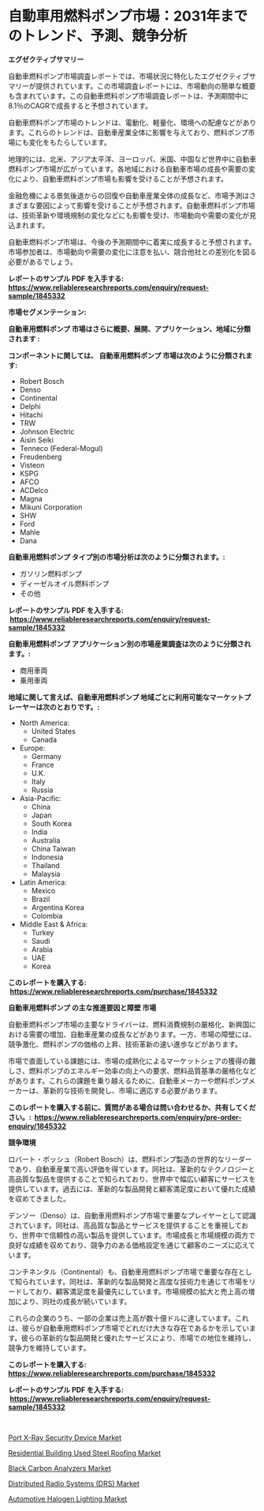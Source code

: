 <p><h1>自動車用燃料ポンプ市場：2031年までのトレンド、予測、競争分析</h1></p><p><strong>エグゼクティブサマリー</strong></p>
<p><p>自動車燃料ポンプ市場調査レポートでは、市場状況に特化したエグゼクティブサマリーが提供されています。この市場調査レポートには、市場動向の簡単な概要も含まれています。この自動車燃料ポンプ市場調査レポートは、予測期間中に8.1％のCAGRで成長すると予想されています。</p><p>自動車燃料ポンプ市場のトレンドは、電動化、軽量化、環境への配慮などがあります。これらのトレンドは、自動車産業全体に影響を与えており、燃料ポンプ市場にも変化をもたらしています。</p><p>地理的には、北米、アジア太平洋、ヨーロッパ、米国、中国など世界中に自動車燃料ポンプ市場が広がっています。各地域における自動車市場の成長や需要の変化により、自動車燃料ポンプ市場も影響を受けることが予想されます。</p><p>金融危機による景気後退からの回復や自動車産業全体の成長など、市場予測はさまざまな要因によって影響を受けることが予想されます。自動車燃料ポンプ市場は、技術革新や環境規制の変化などにも影響を受け、市場動向や需要の変化が見込まれます。</p><p>自動車燃料ポンプ市場は、今後の予測期間中に着実に成長すると予想されます。市場参加者は、市場動向や需要の変化に注意を払い、競合他社との差別化を図る必要があるでしょう。</p></p>
<p><strong>レポートのサンプル PDF を入手する: <a href="https://www.reliableresearchreports.com/enquiry/request-sample/1845332">https://www.reliableresearchreports.com/enquiry/request-sample/1845332</a></strong></p>
<p><strong>市場セグメンテーション:</strong></p>
<p><strong> 自動車用燃料ポンプ 市場はさらに概要、展開、アプリケーション、地域に分類されます :</strong></p>
<p><strong>コンポーネントに関しては、 自動車用燃料ポンプ 市場は次のように分類されます: &nbsp;</strong></p>
<p><ul><li>Robert Bosch</li><li>Denso</li><li>Continental</li><li>Delphi</li><li>Hitachi</li><li>TRW</li><li>Johnson Electric</li><li>Aisin Seiki</li><li>Tenneco (Federal-Mogul)</li><li>Freudenberg</li><li>Visteon</li><li>KSPG</li><li>AFCO</li><li>ACDelco</li><li>Magna</li><li>Mikuni Corporation</li><li>SHW</li><li>Ford</li><li>Mahle</li><li>Dana</li></ul></p>
<p><strong> 自動車用燃料ポンプ タイプ別の市場分析は次のように分類されます。:</strong></p>
<p><ul><li>ガソリン燃料ポンプ</li><li>ディーゼルオイル燃料ポンプ</li><li>その他</li></ul></p>
<p><strong>レポートのサンプル PDF を入手する: &nbsp;<a href="https://www.reliableresearchreports.com/enquiry/request-sample/1845332">https://www.reliableresearchreports.com/enquiry/request-sample/1845332</a></strong></p>
<p><strong> 自動車用燃料ポンプ アプリケーション別の市場産業調査は次のように分類されます。:</strong></p>
<p><ul><li>商用車両</li><li>乗用車両</li></ul></p>
<p><strong>地域に関して言えば、自動車用燃料ポンプ 地域ごとに利用可能なマーケットプレーヤーは次のとおりです。:</strong></p>
<p><ul>
    <li>
        North America:
        <ul>
            <li>United States</li>
            <li>Canada</li>
        </ul>
    </li>
    <li>
        Europe:
        <ul>
            <li>Germany</li>
            <li>France</li>
            <li>U.K.</li>
            <li>Italy</li>
            <li>Russia</li>
        </ul>
    </li>
    <li>
        Asia-Pacific:
        <ul>
            <li>China</li>
            <li>Japan</li>
            <li>South Korea</li>
            <li>India</li>
            <li>Australia</li>
            <li>China Taiwan</li>
            <li>Indonesia</li>
            <li>Thailand</li>
            <li>Malaysia</li>
        </ul>
    </li>
    <li>
        Latin America:
        <ul>
            <li>Mexico</li>
            <li>Brazil</li>
            <li>Argentina Korea</li>
            <li>Colombia</li>
        </ul>
    </li>
    <li>
        Middle East & Africa:
        <ul>
            <li>Turkey</li>
            <li>Saudi</li>
            <li>Arabia</li>
            <li>UAE</li>
            <li>Korea</li>
        </ul>
    </li>
    </ul></p>
<p><strong>このレポートを購入する: &nbsp;<a href="https://www.reliableresearchreports.com/purchase/1845332">https://www.reliableresearchreports.com/purchase/1845332</a></strong></p>
<p><strong>自動車用燃料ポンプ の主な推進要因と障壁 市場</strong></p>
<p><p>自動車燃料ポンプ市場の主要なドライバーは、燃料消費規制の厳格化、新興国における需要の増加、自動車産業の成長などがあります。一方、市場の障壁には、競争激化、燃料ポンプの価格の上昇、技術革新の速い進歩などがあります。</p><p>市場で直面している課題には、市場の成熟化によるマーケットシェアの獲得の難しさ、燃料ポンプのエネルギー効率の向上への要求、燃料品質基準の厳格化などがあります。これらの課題を乗り越えるために、自動車メーカーや燃料ポンプメーカーは、革新的な技術を開発し、市場に適応する必要があります。</p></p>
<p><strong>このレポートを購入する前に、質問がある場合は問い合わせるか、共有してください。:&nbsp; <a href="https://www.reliableresearchreports.com/enquiry/pre-order-enquiry/1845332">https://www.reliableresearchreports.com/enquiry/pre-order-enquiry/1845332</a></strong></p>
<p><strong>競争環境</strong></p>
<p><p>ロバート・ボッシュ（Robert Bosch）は、燃料ポンプ製造の世界的なリーダーであり、自動車産業で高い評価を得ています。同社は、革新的なテクノロジーと高品質な製品を提供することで知られており、世界中で幅広い顧客にサービスを提供しています。過去には、革新的な製品開発と顧客満足度において優れた成績を収めてきました。</p><p>デンソー（Denso）は、自動車用燃料ポンプ市場で重要なプレイヤーとして認識されています。同社は、高品質な製品とサービスを提供することを重視しており、世界中で信頼性の高い製品を提供しています。市場成長と市場規模の両方で良好な成績を収めており、競争力のある価格設定を通じて顧客のニーズに応えています。</p><p>コンチネンタル（Continental）も、自動車用燃料ポンプ市場で重要な存在として知られています。同社は、革新的な製品開発と高度な技術力を通じて市場をリードしており、顧客満足度を最優先にしています。市場規模の拡大と売上高の増加により、同社の成長が続いています。</p><p>これらの企業のうち、一部の企業は売上高が数十億ドルに達しています。これは、彼らが自動車用燃料ポンプ市場でどれだけ大きな存在であるかを示しています。彼らの革新的な製品開発と優れたサービスにより、市場での地位を維持し、競争力を維持しています。</p></p>
<p><strong>このレポートを購入する: &nbsp; <a href="https://www.reliableresearchreports.com/purchase/1845332">https://www.reliableresearchreports.com/purchase/1845332</a></strong></p>
<p><strong>レポートのサンプル PDF を入手する: &nbsp;<a href="https://www.reliableresearchreports.com/enquiry/request-sample/1845332">https://www.reliableresearchreports.com/enquiry/request-sample/1845332</a></strong><strong></strong></p>
<p>&nbsp;</p>
<p><p><a href="https://github.com/Glendatilghmankmgz0rbhwpy/Market-Research-Report-List-1/blob/main/port-x-ray-security-device-market.md">Port X-Ray Security Device Market</a></p><p><a href="https://skillful-vermicelli-b89.notion.site/Residential-Building-Used-Steel-Roofing-Market-Size-Share-Trends-Analysis-Report-By-Material-By--d953805d3af64a7d8342884357374e75">Residential Building Used Steel Roofing Market</a></p><p><a href="https://eight-handstand-8fb.notion.site/Black-Carbon-Analyzers-Market-Share-Market-New-Trends-Analysis-Report-By-Type-By-Application-By--efcba733360e4e3c8b9662c188532af8">Black Carbon Analyzers Market</a></p><p><a href="https://view.publitas.com/reportprime-1/distributed-radio-systems-drs-market-share-market-new-trends-analysis-report-by-type-by-application-by-end-use-by-region-and-segment-forecasts-2024-2031/">Distributed Radio Systems (DRS) Market</a></p><p><a href="https://view.publitas.com/reportprime-1/automotive-halogen-lighting-market-size-focuses-on-market-dynamics-in-depth-analysis-and-future-projections-of-its-market-forecasted-for-period-from-2024-to-2031/">Automotive Halogen Lighting Market</a></p></p>